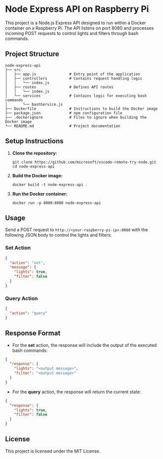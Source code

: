 # Node Express API on Raspberry Pi

This project is a Node.js Express API designed to run within a Docker container on a Raspberry Pi. The API listens on port 8080 and processes incoming POST requests to control lights and filters through bash commands.

## Project Structure

```
node-express-api
├── src
│   ├── app.js               # Entry point of the application
│   ├── controllers          # Contains request handling logic
│   │   └── index.js
│   ├── routes               # Defines API routes
│   │   └── index.js
│   └── services             # Contains logic for executing bash commands
│       └── bashService.js
├── Dockerfile               # Instructions to build the Docker image
├── package.json             # npm configuration file
├── .dockerignore            # Files to ignore when building the Docker image
└── README.md                # Project documentation
```

## Setup Instructions

1. **Clone the repository:**
   ```
   git clone https://github.com/microsoft/vscode-remote-try-node.git
   cd node-express-api
   ```

2. **Build the Docker image:**
   ```
   docker build -t node-express-api .
   ```

3. **Run the Docker container:**
   ```
   docker run -p 8080:8080 node-express-api
   ```

## Usage

Send a POST request to `http://<your-raspberry-pi-ip>:8080` with the following JSON body to control the lights and filters:

### Set Action

```json
{
  "action": "set",
  "message": {
    "lights": true,
    "filter": false
  }
}
```

### Query Action

```json
{
  "action": "query"
}
```

## Response Format

- For the **set** action, the response will include the output of the executed bash commands:

```json
{
  "response": {
    "lights": "<output message>",
    "filter": "<output message>"
  }
}
```

- For the **query** action, the response will return the current state:

```json
{
  "response": {
    "lights": true,
    "filter": false
  }
}
```

## License

This project is licensed under the MIT License.